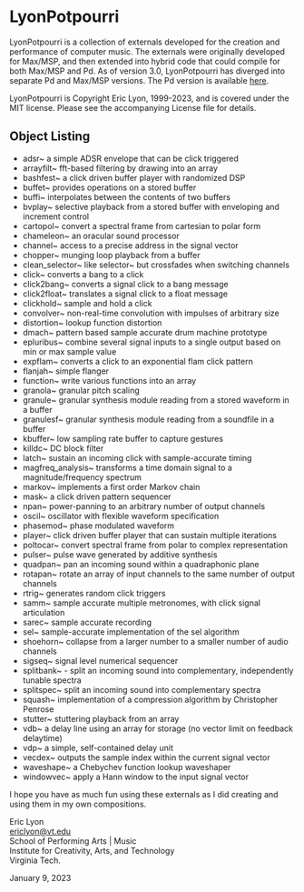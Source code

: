 # LyonPotpourri

LyonPotpourri is a collection of externals developed for the creation and performance of computer music. The externals were originally developed for Max/MSP, and then extended into hybrid code that could compile for both Max/MSP and Pd. As of version 3.0, LyonPotpourri has diverged into separate Pd and Max/MSP versions. The Pd version is available [here](https://github.com/ericlyon/pd-lyonpotpourri).

LyonPotpourri is Copyright Eric Lyon, 1999-2023, and is covered under the MIT license. Please see the accompanying License file for details.

## Object Listing

- adsr~ a simple ADSR envelope that can be click triggered
- arrayfilt~ fft-based filtering by drawing into an array
- bashfest~ a click driven buffer player with randomized DSP
- buffet~ provides operations on a stored buffer
- buffi~ interpolates between the contents of two buffers
- bvplay~ selective playback from a stored buffer with enveloping and increment control
- cartopol~ convert a spectral frame from cartesian to polar form
- chameleon~ an oracular sound processor
- channel~ access to a precise address in the signal vector
- chopper~ munging loop playback from a buffer
- clean_selector~ like selector~ but crossfades when switching channels
- click~ converts a bang to a click
- click2bang~ converts a signal click to a bang message
- click2float~ translates a signal click to a float message
- clickhold~ sample and hold a click
- convolver~ non-real-time convolution with impulses of arbitrary size
- distortion~ lookup function distortion
- dmach~ pattern based sample accurate drum machine prototype
- epluribus~ combine several signal inputs to a single output based on min or max sample value
- expflam~ converts a click to an exponential flam click pattern
- flanjah~ simple flanger
- function~ write various functions into an array
- granola~ granular pitch scaling
- granule~ granular synthesis module reading from a stored waveform in a buffer
- granulesf~ granular synthesis module reading from a soundfile in a buffer
- kbuffer~ low sampling rate buffer to capture gestures
- killdc~ DC block filter
- latch~ sustain an incoming click with sample-accurate timing
- magfreq_analysis~ transforms a time domain signal to a magnitude/frequency spectrum
- markov~ implements a first order Markov chain
- mask~ a click driven pattern sequencer
- npan~ power-panning to an arbitrary number of output channels
- oscil~ oscillator with flexible waveform specification
- phasemod~ phase modulated waveform
- player~ click driven buffer player that can sustain multiple iterations
- poltocar~ convert spectral frame from polar to complex representation
- pulser~ pulse wave generated by additive synthesis
- quadpan~ pan an incoming sound within a quadraphonic plane
- rotapan~ rotate an array of input channels to the same number of output channels
- rtrig~ generates random click triggers
- samm~ sample accurate multiple metronomes, with click signal articulation
- sarec~ sample accurate recording
- sel~ sample-accurate implementation of the sel algorithm
- shoehorn~ collapse from a larger number to a smaller number of audio channels
- sigseq~ signal level numerical sequencer
- splitbank~ - split an incoming sound into complementary, independently tunable spectra
- splitspec~ split an incoming sound into complementary spectra
- squash~ implementation of a compression algorithm by Christopher Penrose
- stutter~ stuttering playback from an array
- vdb~ a delay line using an array for storage (no vector limit on feedback delaytime)
- vdp~ a simple, self-contained delay unit
- vecdex~ outputs the sample index within the current signal vector
- waveshape~ a Chebychev function lookup waveshaper
- windowvec~ apply a Hann window to the input signal vector

I hope you have as much fun using these externals as I did creating and using them in my own compositions.

Eric Lyon<br>
ericlyon@vt.edu<br>
School of Performing Arts | Music<br>
Institute for Creativity, Arts, and Technology<br>
Virginia Tech. 

January 9, 2023
